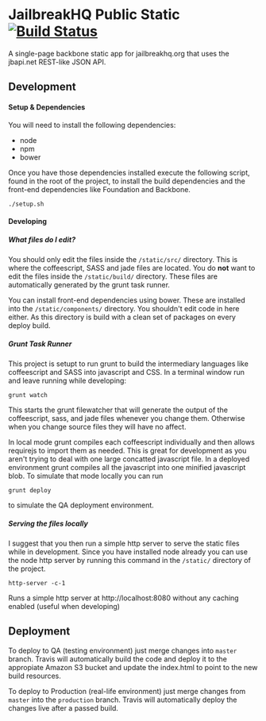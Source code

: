 # JailbreakHQ Public Static [![Build Status](https://travis-ci.org/jailbreakhq/public-static.svg?branch=master)](https://travis-ci.org/jailbreakhq/public-static)
A single-page backbone static app for jailbreakhq.org that uses the jbapi.net REST-like JSON API.

## Development
#### Setup & Dependencies
You will need to install the following dependencies:

* node
* npm
* bower

Once you have those dependencies installed execute the following script, found in the root of the project, to install the build dependencies and the front-end dependencies like Foundation and Backbone.

```
./setup.sh
```

#### Developing

##### What files do I edit?
You should only edit the files inside the `/static/src/` directory. This is where the coffeescript, SASS and jade files are located. You do **not** want to edit the files inside the `/static/build/` directory. These files are automatically generated by the grunt task runner.

You can install front-end dependencies using bower. These are installed into the `/static/components/` directory. You shouldn't edit code in here either. As this directory is build with a clean set of packages on every deploy build.

##### Grunt Task Runner
This project is setupt to run grunt to build the intermediary languages like coffeescript and SASS into javascript and CSS. In a terminal window run and leave running while developing:

```
grunt watch
```

This starts the grunt filewatcher that will generate the output of the coffeescript, sass, and jade files whenever you change them. Otherwise when you change source files they will have no affect.

In local mode grunt compiles each coffeescript individually and then allows requirejs to import them as needed. This is great for development as you aren't trying to deal with one large concatted javascript file. In a deployed environment grunt compiles all the javascript into one minified javascript blob. To simulate that mode locally you can run 

```
grunt deploy
```

to simulate the QA deployment environment.

##### Serving the files locally
I suggest that you then run a simple http server to serve the static files while in development. Since you have installed node already you can use the node http server by running this command in the `/static/` directory of the project.

```
http-server -c-1
```

Runs a simple http server at http://localhost:8080 without any caching enabled (useful when developing) 

## Deployment

To deploy to QA (testing environment) just merge changes into `master` branch. Travis will automatically build the code and deploy it to the appropiate Amazon S3 bucket and update the index.html to point to the new build resources.

To deploy to Production (real-life environment) just merge changes from `master` into the `production` branch. Travis will automatically deploy the changes live after a passed build.
